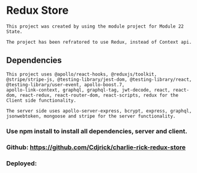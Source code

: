 # Redux Store

    This project was created by using the module project for Module 22 State.
 
    The project has been refratored to use Redux, instead of Context api.

## Dependencies

    This project uses @apollo/react-hooks, @reduxjs/toolkit, @stripe/stripe-js, @testing-library/jest-dom, @testing-library/react, @testing-library/user-event, apollo-boost.7,
    apollo-link-context, graphql, graphql-tag, jwt-decode, react, react-dom, react-redux, react-router-dom, react-scripts, redux for the Client side functionality.
    
    The server side uses apollo-server-express, bcrypt, express, graphql, jsonwebtoken, mongoose and stripe for the server functionality.

### Use npm install to install all dependencies, server and client.

### Github: https://github.com/Cdjrick/charlie-rick-redux-store
### Deployed: 
    
    

 